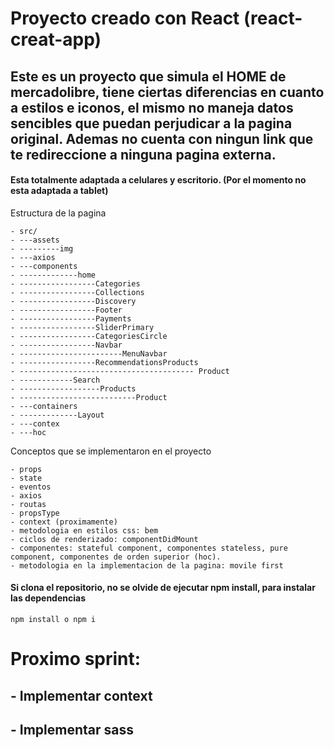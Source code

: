 # Proyecto creado con React (react-creat-app)

## Este es un proyecto que simula el HOME de mercadolibre, tiene ciertas diferencias en cuanto a estilos e iconos, el mismo no maneja datos sencibles que puedan perjudicar a la pagina original. Ademas no cuenta con ningun link que te redireccione a ninguna pagina externa.

#### Esta totalmente adaptada a celulares y escritorio. (Por el momento no esta adaptada a tablet)


Estructura de la pagina 

    - src/
    - ---assets
    - ---------img
    - ---axios
    - ---components
    - -------------home  
    - -----------------Categories
    - -----------------Collections
    - -----------------Discovery
    - -----------------Footer
    - -----------------Payments
    - -----------------SliderPrimary
    - -----------------CategoriesCircle
    - -----------------Navbar
    - -----------------------MenuNavbar
    - -----------------RecommendationsProducts
    - --------------------------------------- Product
    - ------------Search
    - ------------------Products
    - --------------------------Product
    - ---containers
    - -------------Layout
    - ---contex
    - ---hoc

Conceptos que se implementaron en el proyecto
```
- props
- state
- eventos
- axios
- routas
- propsType
- context (proximamente)
- metodologia en estilos css: bem
- ciclos de renderizado: componentDidMount
- componentes: stateful component, componentes stateless, pure component, componentes de orden superior (hoc).
- metodologia en la implementacion de la pagina: movile first
```

#### Si clona el repositorio, no se olvide de ejecutar npm install, para instalar las dependencias
```
npm install o npm i
```


# Proximo sprint:
## - Implementar context
## - Implementar sass
